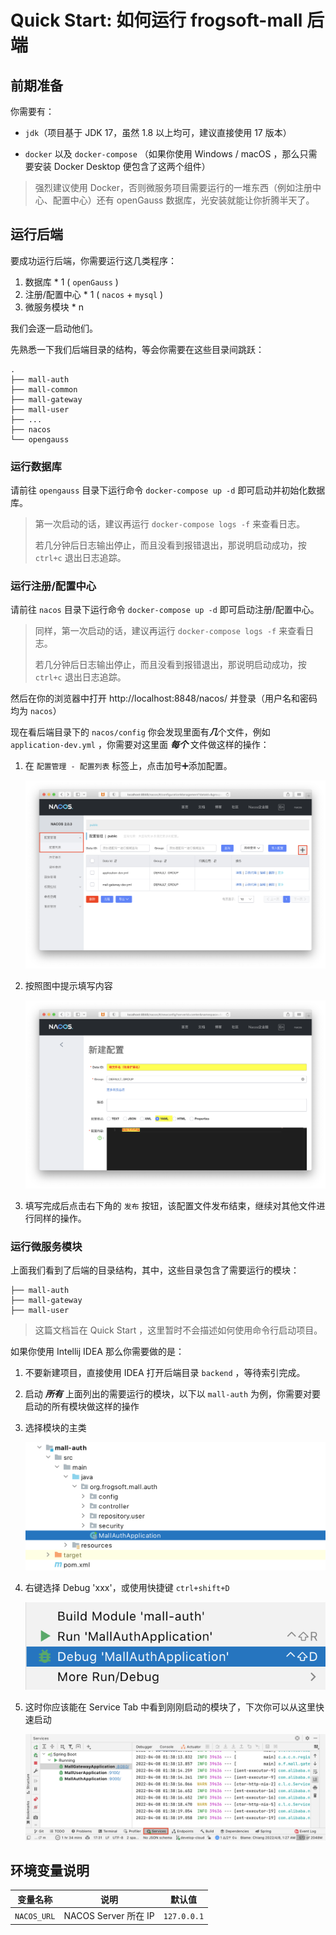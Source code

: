 # Quick Start: 如何运行 frogsoft-mall 后端

## 前期准备

你需要有：

- `jdk`（项目基于 JDK 17，虽然 1.8 以上均可，建议直接使用 17 版本）

- `docker` 以及 `docker-compose` （如果你使用 Windows / macOS ，那么只需要安装 Docker Desktop 便包含了这两个组件）

> 强烈建议使用 Docker，否则微服务项目需要运行的一堆东西（例如注册中心、配置中心）还有 openGauss 数据库，光安装就能让你折腾半天了。

## 运行后端

要成功运行后端，你需要运行这几类程序：

1. 数据库 * 1 ( `openGauss` )
2. 注册/配置中心 * 1 ( `nacos` + `mysql` )
3. 微服务模块 * n

我们会逐一启动他们。

先熟悉一下我们后端目录的结构，等会你需要在这些目录间跳跃：

```
.
├── mall-auth
├── mall-common
├── mall-gateway
├── mall-user
├── ...
├── nacos
└── opengauss
```

### 运行数据库

请前往 `opengauss` 目录下运行命令 `docker-compose up -d` 即可启动并初始化数据库。

> 第一次启动的话，建议再运行 `docker-compose logs -f`  来查看日志。
>
> 若几分钟后日志输出停止，而且没看到报错退出，那说明启动成功，按 `ctrl+c` 退出日志追踪。

### 运行注册/配置中心

请前往 `nacos` 目录下运行命令 `docker-compose up -d` 即可启动注册/配置中心。

> 同样，第一次启动的话，建议再运行 `docker-compose logs -f`  来查看日志。
>
> 若几分钟后日志输出停止，而且没看到报错退出，那说明启动成功，按 `ctrl+c` 退出日志追踪。

然后在你的浏览器中打开 http://localhost:8848/nacos/ 并登录（用户名和密码均为 `nacos`）

现在看后端目录下的 `nacos/config`  你会发现里面有***几***个文件，例如 `application-dev.yml` ，你需要对这里面 ***每个*** 文件做这样的操作：

1. 在 `配置管理 - 配置列表` 标签上，点击加号➕添加配置。

   ![nacos-config-page](readme-assets/nacos-config-page.png)

2. 按照图中提示填写内容

   ![nacos-new-config](readme-assets/nacos-new-config.png)

3. 填写完成后点击右下角的 `发布` 按钮，该配置文件发布结束，继续对其他文件进行同样的操作。

### 运行微服务模块

上面我们看到了后端的目录结构，其中，这些目录包含了需要运行的模块：

```
├── mall-auth
├── mall-gateway
├── mall-user
```

> 这篇文档旨在 Quick Start ，这里暂时不会描述如何使用命令行启动项目。

如果你使用 Intellij IDEA 那么你需要做的是：

1. 不要新建项目，直接使用 IDEA 打开后端目录 `backend` ，等待索引完成。

2. 启动 ***所有*** 上面列出的需要运行的模块，以下以 `mall-auth` 为例，你需要对要启动的所有模块做这样的操作

3. 选择模块的主类

   ![idea-module](readme-assets/idea-module.png)

4. 右键选择 Debug 'xxx'，或使用快捷键 `ctrl+shift+D`

   ![idea-start-debug](readme-assets/idea-start-debug.png)

5. 这时你应该能在 Service Tab 中看到刚刚启动的模块了，下次你可以从这里快速启动

   ![idea-service-tab](readme-assets/idea-service-tab.png)


## 环境变量说明
| 变量名称    | 说明                 | 默认值      |
| ----------- | -------------------- | ----------- |
| `NACOS_URL` | NACOS Server 所在 IP | `127.0.0.1` |


